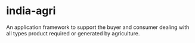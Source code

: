 # india-agri
An application framework to support the buyer and consumer dealing with all types product required or generated by agriculture.
